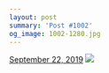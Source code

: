 ```yaml
---
layout: post
summary: 'Post #1002'
og_image: 1002-1280.jpg
---
```


<p>
  <time>
    <a href="/1002">September 22, 2019</a>
  </time>
  <a href="/1002">
    <img src="{{ site.assets_url }}/1002-640.jpg" srcset="{{ site.assets_url }}/1002-320.jpg 320w, {{ site.assets_url }}/1002-640.jpg 640w, {{ site.assets_url }}/1002-960.jpg 960w, {{ site.assets_url }}/1002-1280.jpg 1280w" sizes="(min-width: 700px) 50vw, calc(100vw - 2rem)" />
  </a>
</p>
